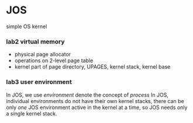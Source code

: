 # JOS
simple OS kernel
### lab2 virtual memory
* physical page allocator
* operations on 2-level page table
* kernel part of page directory, UPAGES, kernel stack, kernel base
### lab3 user environment
In JOS, we use _environment_ denote the concept of _process_
In JOS, individual environments do not have their own kernel stacks, there can be only _one_ JOS environment active in the kernel at a time, so JOS needs only a single kernel stack.

